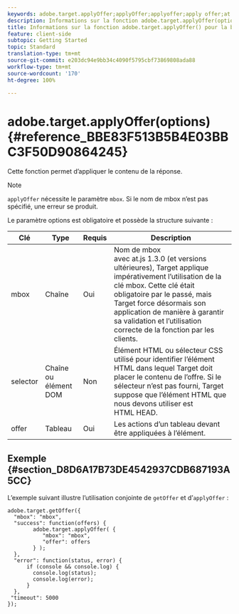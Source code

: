 ```yaml
---
keywords: adobe.target.applyOffer;applyOffer;applyoffer;apply offer;at.js;functions;function
description: Informations sur la fonction adobe.target.applyOffer(options) pour la bibliothèque JavaScript at.js d’Adobe Target.
title: Informations sur la fonction adobe.target.applyOffer() pour la bibliothèque JavaScript at.js d’Adobe Target.
feature: client-side
subtopic: Getting Started
topic: Standard
translation-type: tm+mt
source-git-commit: e203dc94e9bb34c4090f5795cbf73869808ada88
workflow-type: tm+mt
source-wordcount: '170'
ht-degree: 100%

---
```



# adobe.target.applyOffer(options) {#reference_BBE83F513B5B4E03BBC3F50D90864245}

Cette fonction permet d’appliquer le contenu de la réponse.

>[!NOTE]
>
>`applyOffer` nécessite le paramètre `mbox`. Si le nom de mbox n’est pas spécifié, une erreur se produit.

Le paramètre options est obligatoire et possède la structure suivante :

| Clé | Type | Requis | Description |
|--- |--- |--- |--- |
| mbox | Chaîne | Oui | Nom de mbox<br> avec at.js 1.3.0 (et versions ultérieures), Target applique impérativement l’utilisation de la clé mbox. Cette clé était obligatoire par le passé, mais Target force désormais son application de manière à garantir sa validation et l’utilisation correcte de la fonction par les clients. |
| selector | Chaîne ou élément DOM | Non | Élément HTML ou sélecteur CSS utilisé pour identifier l’élément HTML dans lequel Target doit placer le contenu de l’offre. Si le sélecteur n’est pas fourni, Target suppose que l’élément HTML que nous devons utiliser est HTML HEAD. |
| offer | Tableau | Oui | Les actions d’un tableau devant être appliquées à l’élément. |

## Exemple {#section_D8D6A17B73DE4542937CDB687193A5CC}

L’exemple suivant illustre l’utilisation conjointe de `getOffer` et d’`applyOffer` :

```
adobe.target.getOffer({   
  "mbox": "mbox",   
  "success": function(offers) {           
        adobe.target.applyOffer( {  
           "mbox": "mbox", 
           "offer": offers  
        } ); 
  },   
  "error": function(status, error) {           
      if (console && console.log) { 
        console.log(status); 
        console.log(error); 
      } 
  }, 
 "timeout": 5000 
}); 
```
